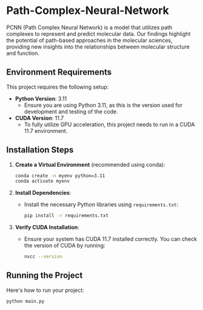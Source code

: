 # Path-Complex-Neural-Network
PCNN (Path Complex Neural Network) is a model that utilizes path complexes to represent and predict molecular data. Our findings highlight the potential of path-based approaches in the molecular sciences, providing new insights into the relationships between molecular structure and function.


## Environment Requirements

This project requires the following setup:

- **Python Version**: 3.11
  - Ensure you are using Python 3.11, as this is the version used for development and testing of the code.
- **CUDA Version**: 11.7
  - To fully utilize GPU acceleration, this project needs to run in a CUDA 11.7 environment.

## Installation Steps

1. **Create a Virtual Environment** (recommended using conda):
   ```bash
   conda create -n myenv python=3.11
   conda activate myenv
   ```

2. **Install Dependencies**:
   - Install the necessary Python libraries using `requirements.txt`:
     ```bash
     pip install -r requirements.txt
     ```

3. **Verify CUDA Installation**:
   - Ensure your system has CUDA 11.7 installed correctly. You can check the version of CUDA by running:
     ```bash
     nvcc --version
     ```

## Running the Project

Here's how to run your project:

```bash
python main.py
```
